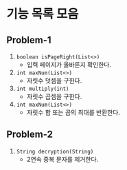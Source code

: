 # 기능 목록 모음

## Problem-1

1. `boolean isPageRight(List<>)` 
    - 입력 페이지가 올바른지 확인한다.
2. `int maxNum(List<>)`
    - 자릿수 덧셈을 구한다.
3. `int multiply(int)`
    - 자릿수 곱셈을 구한다.
4. `int maxNum(List<>)`
    - 자릿수 합 또는 곱의 최대를 반환한다.


## Problem-2

1. `String decryption(String)`
   - 2연속 중복 문자를 제거한다.